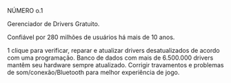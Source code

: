 NÚMERO o.1 

Gerenciador de Drivers Gratuito. 

Confiável por 280 milhões de usuários há mais de 10 anos.

1 clique para verificar, reparar e atualizar drivers desatualizados de acordo com uma programação.
Banco de dados com mais de 6.500.000 drivers mantêm seu hardware sempre atualizado.
Corrigir travamentos e problemas de som/conexão/Bluetooth para melhor experiência de jogo.